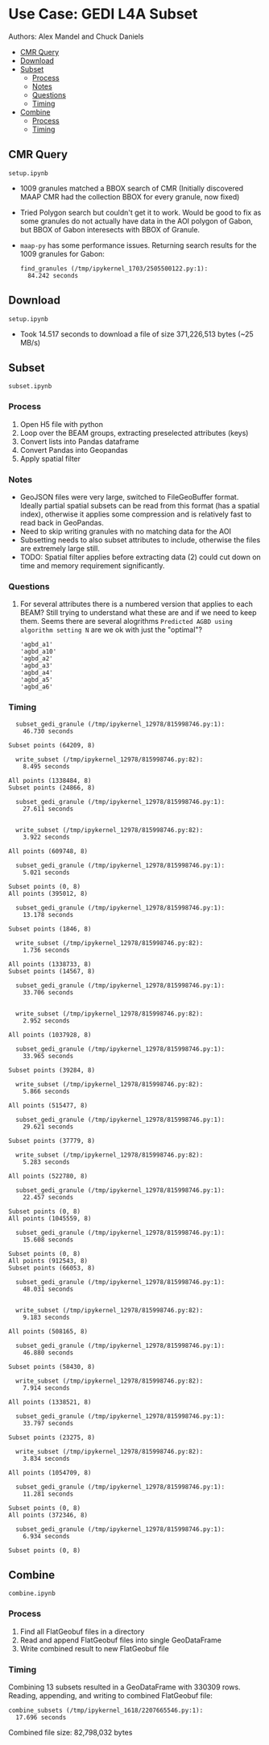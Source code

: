 # Use Case: GEDI L4A Subset

Authors: Alex Mandel and Chuck Daniels

- [CMR Query](#cmr-query)
- [Download](#download)
- [Subset](#subset)
  - [Process](#process)
  - [Notes](#notes)
  - [Questions](#questions)
  - [Timing](#timing)
- [Combine](#combine)
  - [Process](#process-1)
  - [Timing](#timing-1)

## CMR Query

`setup.ipynb`

- 1009 granules matched a BBOX search of CMR (Initially discovered MAAP CMR had
  the collection BBOX for every granule, now fixed)
- Tried Polygon search but couldn't get it to work. Would be good to fix as some
  granules do not actually have data in the AOI polygon of Gabon, but BBOX of
  Gabon interesects with BBOX of Granule.
- `maap-py` has some performance issues. Returning search results for the 1009
  granules for Gabon:

  ```plain
  find_granules (/tmp/ipykernel_1703/2505500122.py:1):
    84.242 seconds
  ```

## Download

`setup.ipynb`

- Took 14.517 seconds to download a file of size 371,226,513 bytes (~25 MB/s)

## Subset

`subset.ipynb`

### Process

1. Open H5 file with python
2. Loop over the BEAM groups, extracting preselected attributes (keys)
3. Convert lists into Pandas dataframe
4. Convert Pandas into Geopandas
5. Apply spatial filter

### Notes

- GeoJSON files were very large, switched to FileGeoBuffer format. Ideally
  partial spatial subsets can be read from this format (has a spatial index),
  otherwise it applies some compression and is relatively fast to read back in
  GeoPandas.
- Need to skip writing granules with no matching data for the AOI
- Subsetting needs to also subset attributes to include, otherwise the files are
  extremely large still.
- TODO: Spatial filter applies before extracting data (2) could cut down on time
  and memory requirement significantly.

### Questions

1. For several attributes there is a numbered version that applies to each BEAM?
   Still trying to understand what these are and if we need to keep them. Seems
   there are several alogrithms `Predicted AGBD using algorithm setting N` are
   we ok with just the "optimal"?

   ```plain
   'agbd_a1'
   'agbd_a10'
   'agbd_a2'
   'agbd_a3'
   'agbd_a4'
   'agbd_a5'
   'agbd_a6'
   ```

### Timing

```plain
  subset_gedi_granule (/tmp/ipykernel_12978/815998746.py:1):
    46.730 seconds

Subset points (64209, 8)

  write_subset (/tmp/ipykernel_12978/815998746.py:82):
    8.495 seconds

All points (1338484, 8)
Subset points (24866, 8)

  subset_gedi_granule (/tmp/ipykernel_12978/815998746.py:1):
    27.611 seconds


  write_subset (/tmp/ipykernel_12978/815998746.py:82):
    3.922 seconds

All points (609748, 8)

  subset_gedi_granule (/tmp/ipykernel_12978/815998746.py:1):
    5.021 seconds

Subset points (0, 8)
All points (395012, 8)

  subset_gedi_granule (/tmp/ipykernel_12978/815998746.py:1):
    13.178 seconds

Subset points (1846, 8)

  write_subset (/tmp/ipykernel_12978/815998746.py:82):
    1.736 seconds

All points (1338733, 8)
Subset points (14567, 8)

  subset_gedi_granule (/tmp/ipykernel_12978/815998746.py:1):
    33.706 seconds


  write_subset (/tmp/ipykernel_12978/815998746.py:82):
    2.952 seconds

All points (1037928, 8)

  subset_gedi_granule (/tmp/ipykernel_12978/815998746.py:1):
    33.965 seconds

Subset points (39284, 8)

  write_subset (/tmp/ipykernel_12978/815998746.py:82):
    5.866 seconds

All points (515477, 8)

  subset_gedi_granule (/tmp/ipykernel_12978/815998746.py:1):
    29.621 seconds

Subset points (37779, 8)

  write_subset (/tmp/ipykernel_12978/815998746.py:82):
    5.283 seconds

All points (522780, 8)

  subset_gedi_granule (/tmp/ipykernel_12978/815998746.py:1):
    22.457 seconds

Subset points (0, 8)
All points (1045559, 8)

  subset_gedi_granule (/tmp/ipykernel_12978/815998746.py:1):
    15.608 seconds

Subset points (0, 8)
All points (912543, 8)
Subset points (66053, 8)

  subset_gedi_granule (/tmp/ipykernel_12978/815998746.py:1):
    48.031 seconds


  write_subset (/tmp/ipykernel_12978/815998746.py:82):
    9.183 seconds

All points (508165, 8)

  subset_gedi_granule (/tmp/ipykernel_12978/815998746.py:1):
    46.880 seconds

Subset points (58430, 8)

  write_subset (/tmp/ipykernel_12978/815998746.py:82):
    7.914 seconds

All points (1338521, 8)

  subset_gedi_granule (/tmp/ipykernel_12978/815998746.py:1):
    33.797 seconds

Subset points (23275, 8)

  write_subset (/tmp/ipykernel_12978/815998746.py:82):
    3.834 seconds

All points (1054709, 8)

  subset_gedi_granule (/tmp/ipykernel_12978/815998746.py:1):
    11.281 seconds

Subset points (0, 8)
All points (372346, 8)

  subset_gedi_granule (/tmp/ipykernel_12978/815998746.py:1):
    6.934 seconds

Subset points (0, 8)
```

## Combine

`combine.ipynb`

### Process

1. Find all FlatGeobuf files in a directory
1. Read and append FlatGeobuf files into single GeoDataFrame
1. Write combined result to new FlatGeobuf file

### Timing

Combining 13 subsets resulted in a GeoDataFrame with 330309 rows.  Reading,
appending, and writing to combined FlatGeobuf file:

```plain
combine_subsets (/tmp/ipykernel_1618/2207665546.py:1):
  17.696 seconds
```

Combined file size: 82,798,032 bytes
